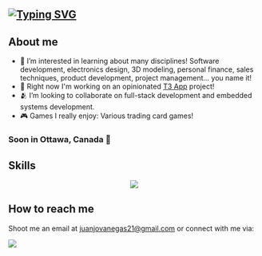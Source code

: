 ##  [![Typing SVG](https://readme-typing-svg.herokuapp.com?size=30&color=FFFFFF&lines=👋+Hi,+I’m+Juan+Jose)](https://git.io/typing-svg)

## About me
- 👀 I’m interested in learning about many disciplines! Software development, electronics design, 3D modeling, personal finance, sales techniques, product development, project management... you name it!
- 🧠 Right now I'm working on an opinionated [T3 App](https://github.com/t3-oss/create-t3-app) project!
- 🫂 I’m looking to collaborate on full-stack development and embedded systems development.
- 🎮 Games I really enjoy: Various trading card games!

### Soon in Ottawa, Canada 🍁

## Skills
<p align="center">
    <img src="https://skillicons.dev/icons?i=c,ts,js,py,go,nextjs,react,svelte,express,remix,nodejs,html,tailwind,css,scss,jest,mysql,mongodb,prisma,docker,vscode,git&perline=11" />
</p>

## How to reach me
Shoot me an email at juanjovanegas21@gmail.com or connect with me via:
<br/>

<a href="https://www.linkedin.com/in/juanvmaya/">
 <img src="https://skillicons.dev/icons?i=linkedin,&perline=1" />
</a>

  
